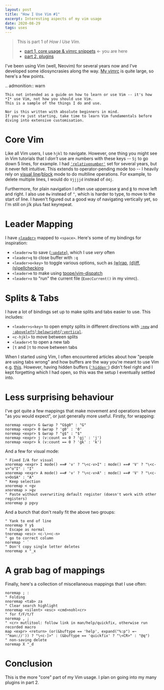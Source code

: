 ```yaml
---
layout: post
title: "How I Use Vim #1"
excerpt: Interesting aspects of my vim usage
date: 2020-08-29
tags: uses
---
```


> This is part 1 of *How I Use Vim*.
> - [part 1, core usage & vimrc snippets] &larr; you are here
> - [part 2, plugins]

[part 1, core usage & vimrc snippets]: how-i-use-vim-1
[part 2, plugins]: how-i-use-vim-2

I've been using Vim (well, Neovim) for several years now and I've developed some idiosyncrasies along the way.
[My vimrc][vimrc] is quite large, so here's a few points.

[vimrc]: https://github.com/ralismark/vimfiles

<!--more-->

.. admonition:: warn

	This not intended as a guide on how to learn or use Vim -- it's how *I* use Vim, not how you should use Vim.
	This is a sample of the things I do and use.

	Nor is this written with absolute beginners in mind.
	If you're just starting, take time to learn Vim fundamentals before diving into extensive customisation.

# Core Vim

Like all Vim users, I use `hjkl` to navigate.
However, one thing you might see in Vim tutorials that I *don't* use are numbers with these keys -- `5j` to go down 5 lines, for example.
I had [`'relativenumber'`] set for several years, but it never felt intuitive.
This extends to operator-pending mode too -- I heavily rely on [visual line]/[block] mode to do multiline operations.
For example, to delete multiple lines, I would do `Vjjjjd` instead of `d4j`.

[`'relativenumber'`]: https://vimhelp.org/options.txt.html#%27relativenumber%27
[visual line]: https://vimhelp.org/visual.txt.html#linewise-visual
[block]: https://vimhelp.org/visual.txt.html#blockwise-visual

Furthermore, for plain navigation I often use uppercase [`W`] and [`B`] to move left and right.
I also use `0w` instead of `^`, which is harder to type, to move to the start of line.
I haven't figured out a good way of navigating vertically yet, so I'm still on j/k plus fast keyrepeat.

[`W`]: https://vimhelp.org/motion.txt.html#W
[`B`]: https://vimhelp.org/motion.txt.html#B

# Leader Mapping

I have [`<leader>`][leader] mapped to `<space>`.
Here's some of my bindings for inspiration:

[leader]: https://vimhelp.org/map.txt.html#%3CLeader%3E

- `<leader>w` to save ([`:update`]), which I use *very* often
- `<leader>q` to close buffer with `:q`
- `<leader>o<key>` to toggle various options, such as [(w)rap]['wrap'], [(d)iff]['diff'], [(s)pellchecking]['spell']
- `<leader>m` to make using [tpope/vim-dispatch]
- `<leader>x` to "run" the current file (`ExecCurrent()` in my vimrc).

[`:update`]: https://vimhelp.org/editing.txt.html#:update
['wrap']: https://vimhelp.org/options.txt.html#%27wrap%27
['diff']: https://vimhelp.org/options.txt.html#%27diff%27
['spell']: https://vimhelp.org/options.txt.html#%27spell%27
[tpope/vim-dispatch]: https://github.com/tpope/vim-dispatch

# Splits & Tabs

I have a lot of bindings set up to make splits and tabs easier to use.
This includes:

- `<leader>s<key>` to open empty splits in different directions with [`:new`] and [`:aboveleft`]/[`:belowright`]/[`:vertical`].
- `<c-hjkl>` to move between splits
- `<leader>t` to open a new tab
- `[t` and `]t` to move between tabs

[`:new`]: https://vimhelp.org/windows.txt.html#:new
[`:aboveleft`]: https://vimhelp.org/windows.txt.html#:aboveleft
[`:belowright`]: https://vimhelp.org/windows.txt.html#:belowright
[`:vertical`]: https://vimhelp.org/windows.txt.html#:vertical

When I started using Vim, I often encountered articles about how "people are using tabs wrong" and how buffers are the way you're meant to use Vim e.g. [this][tab-buffer-1].
However, having hidden buffers ([`'hidden'`]) didn't feel right and I kept forgetting which I had open, so this was the setup I eventually settled into.

[`'hidden'`]: https://vimhelp.org/options.txt.html#%27hidden%27
[tab-buffer-1]: https://stackoverflow.com/a/103590/6936976

# Less surprising behaviour

I've got quite a few mappings that make movement and operations behave "as you would expect", or just generally more useful.
Firstly, for wrapping:

```vim
noremap <expr> G &wrap ? "G$g0" : "G"
noremap <expr> 0 &wrap ? 'g0' : '0'
noremap <expr> $ &wrap ? "g$" : "$"
noremap <expr> j (v:count == 0 ? 'gj' : 'j')
noremap <expr> k (v:count == 0 ? 'gk' : 'k')
```

And a few for visual mode:

```vim
" Fixed I/A for visual
xnoremap <expr> I mode() ==# 'v' ? "\<c-v>I" : mode() ==# 'V' ? "\<c-v>^o^I" : "I"
xnoremap <expr> A mode() ==# 'v' ? "\<c-v>A" : mode() ==# 'V' ? "\<c-v>Oo$A" : "A"
" Keep selection
xnoremap < <gv
xnoremap > >gv
" Paste without overwriting default register (doesn't work with other registers)
xnoremap p pgvy
```

And a bunch that don't really fit the above two groups:

```vim
" Yank to end of line
nnoremap Y y$
" Escape as normal
tnoremap <esc> <c-\><c-n>
" go to correct column
noremap ' `
" Don't copy single letter deletes
nnoremap x "_x
```

# A grab bag of mappings

Finally, here's a collection of miscellaneous mappings that I use often:

```vim
noremap ; :
" Folding
nnoremap <tab> za
" Clear search highlight
nnoremap <silent> <esc> <cmd>nohl<cr>
" for f/F/t/T
noremap , ;
" <cr> mutlitool: follow link in man/help/quickfix, otherwise run recorded macro
map <expr> <return> (or(&buftype == 'help', expand("%:p") =~ '^man://')) ? "\<c-]>" : (&buftype == 'quickfix' ? "\<CR>" : "@q")
" non-saving delete
noremap X "_d
```

# Conclusion

This is the more "core" part of my Vim usage.
I plan on going into my many plugins in part 2.
